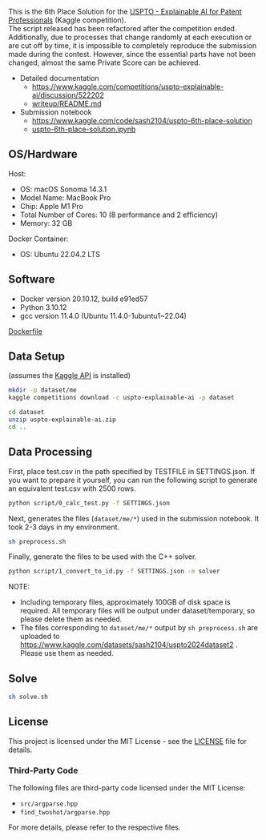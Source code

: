 This is the 6th Place Solution for the [USPTO - Explainable AI for Patent Professionals](https://www.kaggle.com/competitions/uspto-explainable-ai) (Kaggle competition).  
The script released has been refactored after the competition ended. Additionally, due to processes that change randomly at each execution or are cut off by time, it is impossible to completely reproduce the submission made during the contest. However, since the essential parts have not been changed, almost the same Private Score can be achieved.

- Detailed documentation
  - https://www.kaggle.com/competitions/uspto-explainable-ai/discussion/522202
  - [writeup/README.md](writeup/README.md)
- Submission notebook
  - https://www.kaggle.com/code/sash2104/uspto-6th-place-solution
  - [uspto-6th-place-solution.ipynb](uspto-6th-place-solution.ipynb)

## OS/Hardware
Host:
- OS: macOS Sonoma 14.3.1
- Model Name: MacBook Pro
- Chip: Apple M1 Pro
- Total Number of Cores: 10 (8 performance and 2 efficiency)
- Memory: 32 GB

Docker Container:
- OS: Ubuntu 22.04.2 LTS

## Software
- Docker version 20.10.12, build e91ed57
- Python 3.10.12
- gcc version 11.4.0 (Ubuntu 11.4.0-1ubuntu1~22.04)

[Dockerfile](.devcontainer/Dockerfile)

## Data Setup
(assumes the [Kaggle API](https://github.com/Kaggle/kaggle-api) is installed)

```sh
mkdir -p dataset/me
kaggle competitions download -c uspto-explainable-ai -p dataset

cd dataset
unzip uspto-explainable-ai.zip
cd ..
```

## Data Processing

First, place test.csv in the path specified by TESTFILE in SETTINGS.json. If you want to prepare it yourself, you can run the following script to generate an equivalent test.csv with 2500 rows.
```sh
python script/0_calc_test.py -f SETTINGS.json
```

Next, generates the files (`dataset/me/*`) used in the submission notebook. It took 2-3 days in my environment.
```sh
sh preprocess.sh
```

Finally, generate the files to be used with the C++ solver.
```sh
python script/1_convert_to_id.py -f SETTINGS.json -m solver
```

NOTE:
- Including temporary files, approximately 100GB of disk space is required. All temporary files will be output under dataset/temporary, so please delete them as needed.
- The files corresponding to `dataset/me/*` output by `sh preprocess.sh` are uploaded to https://www.kaggle.com/datasets/sash2104/uspto2024dataset2 . Please use them as needed.

## Solve

```sh
sh solve.sh
```

## License

This project is licensed under the MIT License - see the [LICENSE](LICENSE) file for details.

### Third-Party Code

The following files are third-party code licensed under the MIT License:
- `src/argparse.hpp`
- `find_twoshot/argparse.hpp`

For more details, please refer to the respective files.